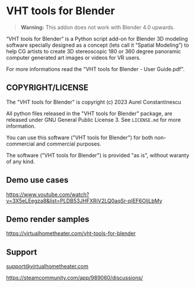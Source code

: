 # VHT tools for Blender

> __Warning:__ This addon does not work with Blender 4.0 upwards.

“VHT tools for Blender” is a Python script add-on for Blender 3D modeling software specially designed as a concept (lets call it “Spatial Modeling”) to help CG artists to create 3D stereoscopic 180 or 360 degree panoramic computer generated art images or videos for VR users.


For more informations read the "VHT tools for Blender - User Guide.pdf".



## COPYRIGHT/LICENSE

The "VHT tools for Blender" is copyright (c) 2023 Aurel Constantinescu

All python files released in the "VHT tools for Blender" package, are released under GNU General Public License 3. See ``LICENSE.md`` for more information.

You can use this software ("VHT tools for Blender") for both non-commercial and commercial purposes.

The software ("VHT tools for Blender") is provided "as is", without waranty of any kind.



## Demo use cases

https://www.youtube.com/watch?v=3X5eLEegza8&list=PLDB53JHFXRiV2LQ0aqSr-pIEF6OljLbMy



## Demo render samples

https://virtualhometheater.com/vht-tools-for-blender



## Support

support@virtualhometheater.com

https://steamcommunity.com/app/989060/discussions/
